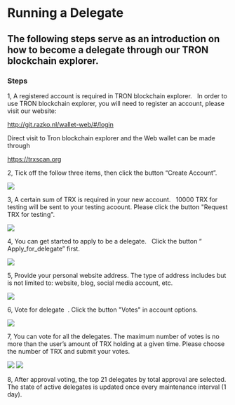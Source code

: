 # Running a Delegate

## The following steps serve as an introduction on how to become a delegate through our TRON blockchain explorer.

### Steps
 
1, A registered account is required in TRON blockchain explorer.   In order to use TRON blockchain explorer, you will need to register an account, please visit our website:    

   http://git.razko.nl/wallet-web/#/login
 
   Direct visit to Tron blockchain explorer and the Web wallet can be made through 
    
   https://trxscan.org   
  
2, Tick off the follow three items, then click the button “Create Account”.     

![](https://raw.githubusercontent.com/ybhgenius/Documentation/master/images/running_a_delegate/create_account.png) 

3, A certain sum of TRX is required in your new account.   10000 TRX for testing will be sent to your testing acoount. Please click the button "Request TRX for testing".  

![](https://raw.githubusercontent.com/ybhgenius/Documentation/master/images/running_a_delegate/request_for_testing.png)

4, You can get started to apply to be a delegate.   Click the button “ Apply_for_delegate” first.  

![](https://raw.githubusercontent.com/ybhgenius/Documentation/master/images/running_a_delegate/apply_for_delegate.png)

5, Provide your personal website address. The type of address includes but is not limited to: website, blog, social media account, etc.  

![](https://raw.githubusercontent.com/ybhgenius/Documentation/master/images/running_a_delegate/personal_address.png)

6, Vote for delegate  . Click the button "Votes" in account options.  

![](https://raw.githubusercontent.com/ybhgenius/Documentation/master/images/running_a_delegate/votes.png)

7, You can vote for all the delegates. The maximum number of votes is no more than the user’s amount of TRX holding at a given time. Please choose the number of TRX and submit your votes.  

![](https://raw.githubusercontent.com/ybhgenius/Documentation/master/images/running_a_delegate/submit_votes_1.png)
![](https://raw.githubusercontent.com/ybhgenius/Documentation/master/images/running_a_delegate/submit_votes_2.png)

8, After approval voting, the top 21 delegates by total approval are selected. The state of active delegates is updated once every maintenance interval (1 day).